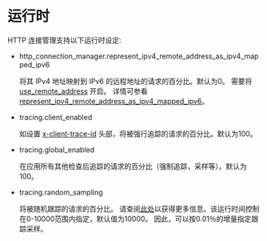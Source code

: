 # 运行时

HTTP 连接管理支持以下运行时设定:

- http_connection_manager.represent_ipv4_remote_address_as_ipv4_mapped_ipv6

  将其 IPv4 地址映射到 IPv6 的远程地址的请求的百分比。默认为0。
  需要将[use_remote_address](../../api-v2/config/filter/network/http_connection_manager/v2/http_connection_manager.proto.md#envoy-api-field-config-filter-network-http-connection-manager-v2-httpconnectionmanager-use-remote-address) 开启。
  详情可参看 [represent_ipv4_remote_address_as_ipv4_mapped_ipv6](../../api-v2/config/filter/network/http_connection_manager/v2/http_connection_manager.proto.md#envoy-api-field-config-filter-network-http-connection-manager-v2-httpconnectionmanager-represent-ipv4-remote-address-as-ipv4-mapped-ipv6)。

- tracing.client_enabled

  如设置 [x-client-trace-id](headers.md#config-http-conn-man-headers-x-client-trace-id) 头部，将被强行追踪的请求的百分比。默认为100。

- tracing.global_enabled

  在应用所有其他检查后追踪的请求的百分比（强制追踪，采样等）。默认为100。

- tracing.random_sampling

  将被随机跟踪的请求的百分比。 请查阅[此处](../../intro/arch_overview/tracing.md#arch-overview-tracing)以获得更多信息。该运行时间控制在0-10000范围内指定，默认值为10000。 因此，可以按0.01％的增量指定跟踪采样。